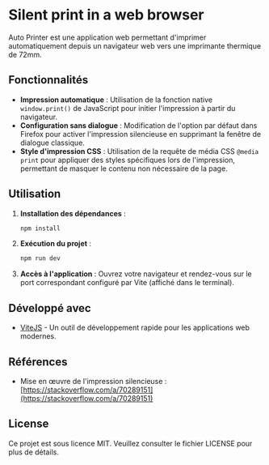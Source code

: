 # Silent print in a web browser

Auto Printer est une application web permettant d'imprimer automatiquement depuis un navigateur web vers une imprimante thermique de 72mm.

## Fonctionnalités

- **Impression automatique** : Utilisation de la fonction native `window.print()` de JavaScript pour initier l'impression à partir du navigateur.
- **Configuration sans dialogue** : Modification de l'option par défaut dans Firefox pour activer l'impression silencieuse en supprimant la fenêtre de dialogue classique.
- **Style d'impression CSS** : Utilisation de la requête de média CSS `@media print` pour appliquer des styles spécifiques lors de l'impression, permettant de masquer le contenu non nécessaire de la page.

## Utilisation

1. **Installation des dépendances** :
   ```bash
   npm install
   ```

2. **Exécution du projet** :
   ```bash
   npm run dev
   ```

3. **Accès à l'application** :
   Ouvrez votre navigateur et rendez-vous sur le port correspondant configuré par Vite (affiché dans le terminal).

## Développé avec

- [ViteJS](https://vitejs.dev/) - Un outil de développement rapide pour les applications web modernes.

## Références

- Mise en œuvre de l'impression silencieuse : [https://stackoverflow.com/a/70289151](https://stackoverflow.com/a/70289151)

## License

Ce projet est sous licence MIT. Veuillez consulter le fichier LICENSE pour plus de détails.